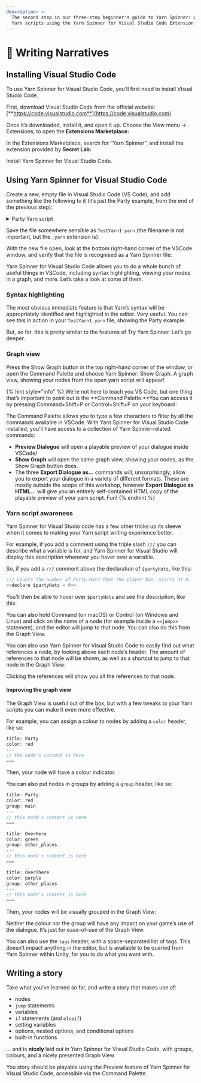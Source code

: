 ```yaml
---
description: >-
  The second step in our three-step beginner's guide to Yarn Spinner: writing
  Yarn scripts using the Yarn Spinner for Visual Studio Code Extension.
---
```


# 📖 Writing Narratives

## Installing Visual Studio Code

To use Yarn Spinner for Visual Studio Code, you’ll first need to install Visual Studio Code.

First, download Visual Studio Code from the official website: [**https://code.visualstudio.com**](https://code.visualstudio.com)

Once it’s downloaded, install it, and open it up. Choose the View menu → Extensions, to open the **Extensions Marketplace:**

In the Extensions Marketplace, search for “Yarn Spinner”, and install the extension provided by **Secret Lab:**

Install Yarn Spinner for Visual Studio Code.

## Using Yarn Spinner for Visual Studio Code

Create a new, empty file in Visual Studio Code (VS Code), and add something like the following to it (it’s just the Party example, from the end of the previous step):

<details>

<summary>Party Yarn script</summary>

```yaml
title: Party
---
<<declare $partyHats = 0>>
Partygoer A: We're having a party!
Partygoer B: Yeah, we are!
Partygoer A: Want a party hat?
    -> Yes, please!
        <<set $partyHats = $partyHats + 1>>
        Partygoer A: Here you go!
        Partygoer B: Look over here!
            <<jump OverHere>>
    -> No, thanks. I despise happiness. I relish misery.
        Partygoer A: We see that.
        Partygoer B: Why don't you go over there?
            <<jump OverThere>>
    -> I'd rather go over here...
        <<jump OverThere>>
===

title: OverHere
---
Partygoer C: Oh hi. Can I borrow a party hat? 
Partygoer C: I lost mine.
<<if $partyHats > 0>>
    Partygoer C: Looks like you can spare a hat.
        -> Sure, here you go.
            <<set $partyHats = $partyHats - 1>>
            <<jump OverThere>>
        -> No. Never. Absolutely not.
            <<jump OverThere>>
<<else>>
    Partygoer C: Oh, you don't have any to spare.
    Partygoer C: Cya around, I guess.
    <<jump Party>>
<<endif>>
===

title: OverThere
---
Partygoer D: Hi!
<<if $partyHats > 0 and $partyHats <= 2>>
    Partygoer D: You're definitely fun.
        -> Why?
            Partygoer D: You like party hats.
                -> Thanks! You're fun too.
                    <<jump Party>>
<<elseif $partyHats > 2>>
    Partygoer D: You have too many hats!
    Partygoer D: It really scares me.
        -> Sorry...
            <<jump Party>>
<<else>>
    Partygoer D: You should go party somewhere else in this party.
        -> Oh, bye, then...
            <<jump Party>>
<<endif>>
===
```

</details>

Save the file somewhere sensible as `TestYarn1.yarn` (the filename is not important, but the `.yarn` extension is).

With the new file open, look at the bottom right-hand corner of the VSCode window, and verify that the file is recognised as a Yarn Spinner file:

Yarn Spinner for Visual Studio Code allows you to do a whole bunch of useful things in VSCode, including syntax highlighting, viewing your nodes in a graph, and more. Let’s take a look at some of them.

### Syntax highlighting

The most obvious immediate feature is that Yarn’s syntax will be appropriately identified and highlighted in the editor. Very useful. You can see this in action in your `TestYarn1.yarn` file, showing the Party example.

But, so far, this is pretty similar to the features of Try Yarn Spinner. Let’s go deeper.

### Graph view

Press the Show Graph button in the top right-hand corner of the window, or open the Command Palette and choose Yarn Spinner: Show Graph. A graph view, showing your nodes from the open yarn script will appear!

{% hint style="info" %}
We’re not here to teach you VS Code, but one thing that’s important to point out is the **Command Palette.**You can access it by pressing Command+Shift+P or Control+Shift+P on your keyboard:

The Command Palette allows you to type a few characters to filter by all the commands available in VSCode. With Yarn Spinner for Visual Studio Code installed, you’ll have access to a collection of Yarn Spinner-related commands:

* **Preview Dialogue** will open a playable preview of your dialogue inside VSCode/
* **Show Graph** will open the same graph view, showing your nodes, as the Show Graph button does.
* The three **Export Dialogue as…** commands will, unsurprisingly, allow you to export your dialogue in a variety of different formats. These are mostly outside the scope of this workshop, however **Export Dialogue as HTML…** will give you an entirely self-contained HTML copy of the playable preview of your yarn script. Fun!
{% endhint %}

### Yarn script awareness

Yarn Spinner for Visual Studio code has a few other tricks up its sleeve when it comes to making your Yarn script writing experience better.

For example, if you add a comment using the triple slash `///` you can describe what a variable is for, and Yarn Spinner for Visual Studio will display this description whenever you hover over a variable.

So, if you add a `///` comment above the declaration of `$partyHats`, like this:

```csharp
/// Counts the number of Party Hats that the player has. Starts at 0.
<<declare $partyHats = 0>>
```

You’ll then be able to hover over `$partyHats` and see the description, like this:

You can also hold Command (on macOS) or Control (on Windows and Linux) and click on the name of a node (for example inside a `<<jump>>` statement), and the editor will jump to that node. You can also do this from the Graph View.

You can also use Yarn Spinner for Visual Studio Code to easily find out what references a node, by looking above each node’s header. The amount of references to that node will be shown, as well as a shortcut to jump to that node in the Graph View:

Clicking the references will show you all the references to that node.

#### Improving the graph view

The Graph View is useful out of the box, but with a few tweaks to your Yarn scripts you can make it even more effective.

For example, you can assign a colour to nodes by adding a `color` header, like so:

```csharp
title: Party
color: red
---
// the node's content is here
===
```

Then, your node will have a colour indicator.

You can also put nodes in groups by adding a `group` header, like so:

```csharp
title: Party
color: red
group: main
---
// this node's content is here
===

title: OverHere
color: green
group: other_places
---
// this node's content is here
===

title: OverThere
color: purple
group: other_places
---
// this node's content is here
===
```

Then, your nodes will be visually grouped in the Graph View:

Neither the colour nor the group will have any impact on your game’s use of the dialogue. It’s just for ease-of-use of the Graph View.

You can also use the `tags` header, with a space-separated list of tags. This doesn’t impact anything in the editor, but is available to be queried from Yarn Spinner within Unity, for you to do what you want with.

## Writing a story

Take what you’ve learned so far, and write a story that makes use of:

* nodes
* `jump` statements
* variables
* `if` statements (and `elseif`)
* setting variables
* options, nested options, and conditional options
* built-in functions

… and is **nicely** laid out in Yarn Spinner for Visual Studio Code, with groups, colours, and a nicely presented Graph View.

You story should be playable using the Preview feature of Yarn Spinner for Visual Studio Code, accessible via the Command Palette.
